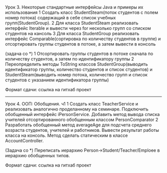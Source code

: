 Урок 3. Некоторые стандартные интерфейсы Java и примеры их использования
1 Создать класс StudentSteam(поток студентов с полем номер потока) содержащий в себе список учебных групп(StudentGroup).
2 Для класса StudentSteam реализовать интерфейс Iterable и вывести через for несколько групп со списком студентов на кансоль
3 Для класса StudentGroup реализовать интерфейс Comparable(сортировка по количеству студентов в группе) и отсортировать группы студентов в потоке, а затем вывести в консоль

(задача со *)
1 Отсортировать группы студентов в потоке сначала по количеству студентов, а затем по идентификатору группы
2 Переопределить методы ToString классов StudentGroup(выводить идентификатор группы, количество студентов и список студентов) и StudentSteam(выводить номер потока, количество групп и список студентов с указанием идентификатора группы)

Формат сдачи: ссылка на гитхаб проект

__________________________________________________________________________________________________________________________________________________________________________________________________

Урок 4. ООП: Обобщения. ч1
1 Создать класс TeacherService и реализовать аналогично проделанному на семинаре. Подключить обобщенный интерфейс iPersonService. Добавить метод вывода списка учителей отсортированного обобщенным классом PersonComparator
2 Разработать обобщенный метод averageAge для подсчета среднего возраста студентов, учителей и работников. Вывести результат работы класса на консоль. Метод сделать статическим в классе AccountController.

(Задача со *) Переписать иерархию Person->Student/Teacher/Emploee в иерархию обобщенных типов.

Формат сдачи: ссылка на гитхаб проект